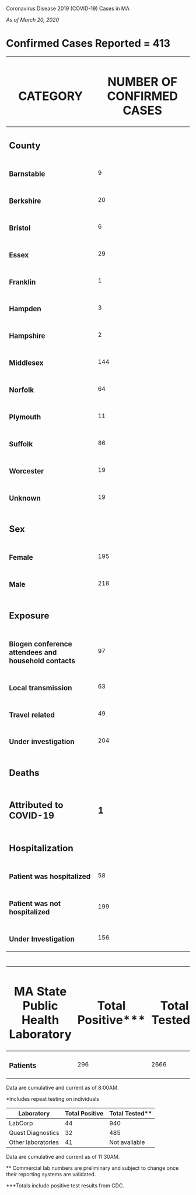 Coronavirus Disease 2019 (COVID-19) Cases in MA

*As of March 20, 2020*

# Confirmed Cases Reported = 413

<table>
<thead>
<tr class="header">
<th><h1 id="category"><strong>CATEGORY</strong></h1></th>
<th><h1 id="number-of-confirmed-cases"><strong>NUMBER OF CONFIRMED CASES</strong></h1></th>
</tr>
</thead>
<tbody>
<tr class="odd">
<td><h2 id="county"><strong>County</strong></h2></td>
<td></td>
</tr>
<tr class="even">
<td><h3 id="barnstable">Barnstable</h3></td>
<td>9</td>
</tr>
<tr class="odd">
<td><h3 id="berkshire">Berkshire</h3></td>
<td>20</td>
</tr>
<tr class="even">
<td><h3 id="bristol">Bristol</h3></td>
<td>6</td>
</tr>
<tr class="odd">
<td><h3 id="essex">Essex</h3></td>
<td>29</td>
</tr>
<tr class="even">
<td><h3 id="franklin">Franklin</h3></td>
<td>1</td>
</tr>
<tr class="odd">
<td><h3 id="hampden">Hampden</h3></td>
<td>3</td>
</tr>
<tr class="even">
<td><h3 id="hampshire">Hampshire</h3></td>
<td>2</td>
</tr>
<tr class="odd">
<td><h3 id="middlesex">Middlesex</h3></td>
<td>144</td>
</tr>
<tr class="even">
<td><h3 id="norfolk">Norfolk</h3></td>
<td>64</td>
</tr>
<tr class="odd">
<td><h3 id="plymouth">Plymouth</h3></td>
<td>11</td>
</tr>
<tr class="even">
<td><h3 id="suffolk">Suffolk</h3></td>
<td>86</td>
</tr>
<tr class="odd">
<td><h3 id="worcester">Worcester</h3></td>
<td>19</td>
</tr>
<tr class="even">
<td><h3 id="unknown">Unknown</h3></td>
<td>19</td>
</tr>
<tr class="odd">
<td><h2 id="sex">Sex</h2></td>
<td></td>
</tr>
<tr class="even">
<td><h3 id="female">Female</h3></td>
<td>195</td>
</tr>
<tr class="odd">
<td><h3 id="male">Male</h3></td>
<td>218</td>
</tr>
<tr class="even">
<td><h2 id="exposure">Exposure</h2></td>
<td></td>
</tr>
<tr class="odd">
<td><h3 id="biogen-conference-attendees-and-household-contacts">Biogen conference attendees and household contacts</h3></td>
<td>97</td>
</tr>
<tr class="even">
<td><h3 id="local-transmission">Local transmission </h3></td>
<td>63</td>
</tr>
<tr class="odd">
<td><h3 id="travel-related">Travel related </h3></td>
<td>49</td>
</tr>
<tr class="even">
<td><h3 id="under-investigation">Under investigation</h3></td>
<td>204</td>
</tr>
<tr class="odd">
<td><h2 id="deaths">Deaths</h2></td>
<td></td>
</tr>
<tr class="even">
<td><h2 id="attributed-to-covid-19">Attributed to COVID-19</h2></td>
<td><h2 id="section">1</h2></td>
</tr>
<tr class="odd">
<td><h2 id="hospitalization">Hospitalization </h2></td>
<td></td>
</tr>
<tr class="even">
<td><h3 id="patient-was-hospitalized">Patient was hospitalized</h3></td>
<td>58</td>
</tr>
<tr class="odd">
<td><h3 id="patient-was-not-hospitalized">Patient was not hospitalized</h3></td>
<td>199</td>
</tr>
<tr class="even">
<td><h3 id="under-investigation-1">Under Investigation</h3></td>
<td>156</td>
</tr>
</tbody>
</table>

# 

<table>
<thead>
<tr class="header">
<th><h1 id="ma-state-public-health-laboratory"><strong>MA State Public Health Laboratory</strong></h1></th>
<th><h1 id="total-positive"><strong>Total Positive***</strong></h1></th>
<th><h1 id="total-tested"><strong>Total Tested*</strong></h1></th>
</tr>
</thead>
<tbody>
<tr class="odd">
<td><h3 id="patients">Patients</h3></td>
<td>296</td>
<td>2666</td>
</tr>
</tbody>
</table>

Data are cumulative and current as of 8:00AM.

\*Includes repeat testing on individuals

| Laboratory         | Total Positive | Total Tested\*\* |
| ------------------ | -------------- | ---------------- |
| LabCorp            | 44             | 940              |
| Quest Diagnostics  | 32             | 485              |
| Other laboratories | 41             | Not available    |

Data are cumulative and current as of 11:30AM.

\*\* Commercial lab numbers are preliminary and subject to change once
their reporting systems are validated.

\*\*\*Totals include positive test results from CDC.
